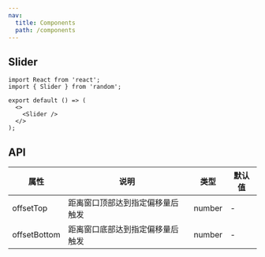 ```yaml
---
nav:
  title: Components
  path: /components
---
```


## Slider

```tsx
import React from 'react';
import { Slider } from 'random';

export default () => (
  <>
    <Slider />
  </>
);
```

## API

| 属性         | 说明                             | 类型   | 默认值 |
| ------------ | -------------------------------- | ------ | ------ |
| offsetTop    | 距离窗口顶部达到指定偏移量后触发 | number | -      |
| offsetBottom | 距离窗口底部达到指定偏移量后触发 | number | -      |
